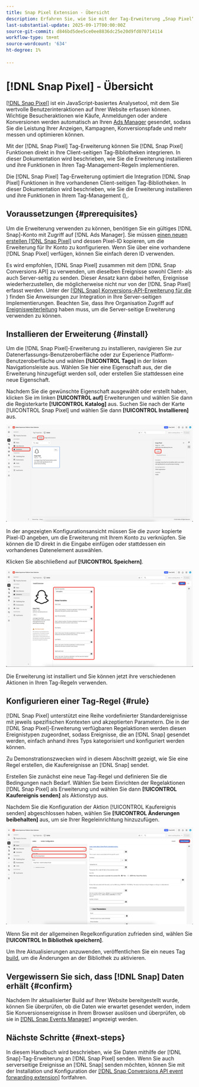 ```yaml
---
title: Snap Pixel Extension - Übersicht
description: Erfahren Sie, wie Sie mit der Tag-Erweiterung „Snap Pixel“ wertvolle Benutzerinteraktionen in Adobe Experience Platform erfassen können.
last-substantial-update: 2025-09-17T00:00:00Z
source-git-commit: d846bd5dee5ce0ee8836dc25e20d9fd070714114
workflow-type: tm+mt
source-wordcount: '634'
ht-degree: 1%

---
```


# [!DNL Snap Pixel] - Übersicht

[[!DNL Snap Pixel]](https://businesshelp.snapchat.com/s/article/snap-pixel-about) ist ein JavaScript-basiertes Analysetool, mit dem Sie wertvolle Benutzerinteraktionen auf Ihrer Website erfassen können. Wichtige Besucheraktionen wie Käufe, Anmeldungen oder andere Konversionen werden automatisch an Ihren [Ads Manager](http://ads.snapchat.com/) gesendet, sodass Sie die Leistung Ihrer Anzeigen, Kampagnen, Konversionspfade und mehr messen und optimieren können.

Mit der [!DNL Snap Pixel] Tag-Erweiterung können Sie [!DNL Snap Pixel] Funktionen direkt in Ihre Client-seitigen Tag-Bibliotheken integrieren. In dieser Dokumentation wird beschrieben, wie Sie die Erweiterung installieren und ihre Funktionen in Ihren Tag-Management-Regeln implementieren.

Die [!DNL Snap Pixel] Tag-Erweiterung optimiert die Integration [!DNL Snap Pixel] Funktionen in Ihre vorhandenen Client-seitigen Tag-Bibliotheken. In dieser Dokumentation wird beschrieben, wie Sie die Erweiterung installieren und ihre Funktionen in Ihrem Tag-Management ([) ](../../../ui/managing-resources/rules.md).

## Voraussetzungen {#prerequisites}

Um die Erweiterung verwenden zu können, benötigen Sie ein gültiges [!DNL Snap]-Konto mit Zugriff auf [!DNL Ads Manager]. Sie müssen [einen neuen erstellen [!DNL Snap Pixel]](https://forbusiness.snapchat.com/advertising/snap-pixel#about) und dessen Pixel-ID kopieren, um die Erweiterung für Ihr Konto zu konfigurieren. Wenn Sie über eine vorhandene [!DNL Snap Pixel] verfügen, können Sie einfach deren ID verwenden.

Es wird empfohlen, [!DNL Snap Pixel] zusammen mit dem [!DNL Snap Conversions API] zu verwenden, um dieselben Ereignisse sowohl Client- als auch Server-seitig zu senden. Dieser Ansatz kann dabei helfen, Ereignisse wiederherzustellen, die möglicherweise nicht nur von der [!DNL Snap Pixel] erfasst werden. Unter der [[!DNL Snap] Konversions-API-Erweiterung für die ](../../server/snap/overview.md)) finden Sie Anweisungen zur Integration in Ihre Server-seitigen Implementierungen. Beachten Sie, dass Ihre Organisation Zugriff auf [Ereignisweiterleitung](../../../ui/event-forwarding/overview.md) haben muss, um die Server-seitige Erweiterung verwenden zu können.

## Installieren der Erweiterung {#install}

Um die [!DNL Snap Pixel]-Erweiterung zu installieren, navigieren Sie zur Datenerfassungs-Benutzeroberfläche oder zur Experience Platform-Benutzeroberfläche und wählen **[!UICONTROL Tags]** in der linken Navigationsleiste aus. Wählen Sie hier eine Eigenschaft aus, der die Erweiterung hinzugefügt werden soll, oder erstellen Sie stattdessen eine neue Eigenschaft.

Nachdem Sie die gewünschte Eigenschaft ausgewählt oder erstellt haben, klicken Sie im linken **[!UICONTROL auf]** Erweiterungen und wählen Sie dann die Registerkarte **[!UICONTROL Katalog]** aus. Suchen Sie nach der Karte [!UICONTROL Snap Pixel] und wählen Sie dann **[!UICONTROL Installieren]** aus.

![Die ausgewählte Schaltfläche [!UICONTROL Installieren] für die Erweiterung [!UICONTROL Snap Pixel] in der Datenerfassungs-Benutzeroberfläche.](./images/install.png)

In der angezeigten Konfigurationsansicht müssen Sie die zuvor kopierte Pixel-ID angeben, um die Erweiterung mit Ihrem Konto zu verknüpfen. Sie können die ID direkt in die Eingabe einfügen oder stattdessen ein vorhandenes Datenelement auswählen.

Klicken Sie abschließend auf **[!UICONTROL Speichern]**.

![Die [!DNL Pixel]-ID, die als Datenelement in der Erweiterungskonfigurationsansicht bereitgestellt wird.](./images/configure.png)

Die Erweiterung ist installiert und Sie können jetzt ihre verschiedenen Aktionen in Ihren Tag-Regeln verwenden.

## Konfigurieren einer Tag-Regel {#rule}

[!DNL Snap Pixel] unterstützt eine Reihe vordefinierter Standardereignisse mit jeweils spezifischen Kontexten und akzeptierten Parametern. Die in der [!DNL Snap Pixel]-Erweiterung verfügbaren Regelaktionen werden diesen Ereignistypen zugeordnet, sodass Ereignisse, die an [!DNL Snap] gesendet werden, einfach anhand ihres Typs kategorisiert und konfiguriert werden können.

Zu Demonstrationszwecken wird in diesem Abschnitt gezeigt, wie Sie eine Regel erstellen, die Kaufereignisse an [!DNL Snap] sendet.

Erstellen Sie zunächst eine neue Tag-Regel und definieren Sie die Bedingungen nach Bedarf. Wählen Sie beim Einrichten der Regelaktionen [!DNL Snap Pixel] als Erweiterung und wählen Sie dann **[!UICONTROL Kaufereignis senden]** als Aktionstyp aus.

Nachdem Sie die Konfiguration der Aktion [!UICONTROL Kaufereignis senden] abgeschlossen haben, wählen Sie **[!UICONTROL Änderungen beibehalten]** aus, um sie Ihrer Regeleinrichtung hinzuzufügen.

![Der [!UICONTROL Kaufereignis senden] Aktionstyp, der für eine Regel in der Datenerfassungs-Benutzeroberfläche ausgewählt wurde.](./images/action-type.png)

Wenn Sie mit der allgemeinen Regelkonfiguration zufrieden sind, wählen Sie **[!UICONTROL In Bibliothek speichern]**.

Um Ihre Aktualisierungen anzuwenden, veröffentlichen Sie ein neues Tag [build](../../../ui/publishing/builds.md), um die Änderungen an der Bibliothek zu aktivieren.

## Vergewissern Sie sich, dass [!DNL Snap] Daten erhält {#confirm}

Nachdem Ihr aktualisierter Build auf Ihrer Website bereitgestellt wurde, können Sie überprüfen, ob die Daten wie erwartet gesendet werden, indem Sie Konversionsereignisse in Ihrem Browser auslösen und überprüfen, ob sie in [[!DNL Snap Events Manager]](https://businesshelp.snapchat.com/s/article/events-manager) angezeigt werden.

## Nächste Schritte {#next-steps}

In diesem Handbuch wird beschrieben, wie Sie Daten mithilfe der [!DNL Snap]-Tag-Erweiterung an [!DNL Snap Pixel] senden. Wenn Sie auch serverseitige Ereignisse an [!DNL Snap] senden möchten, können Sie mit der Installation und Konfiguration der [[!DNL Snap Conversions API event forwarding extension]](../../server/snap/overview.md) fortfahren.
